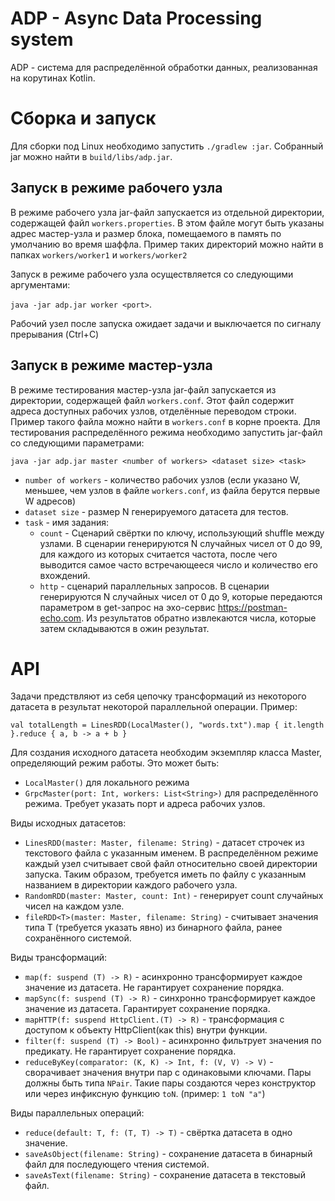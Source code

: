 # ADP - Async Data Processing system
ADP - система для распределённой обработки данных, реализованная на корутинах Kotlin.

# Сборка и запуск
Для сборки под Linux необходимо запустить `./gradlew :jar`. Собранный jar можно найти в `build/libs/adp.jar`.

## Запуск в режиме рабочего узла
В режиме рабочего узла jar-файл запускается из отдельной директории, содержащей файл `workers.properties`. 
В этом файле могут быть указаны адрес мастер-узла и размер блока, помещаемого в память по умолчанию во время шаффла.
Пример таких директорий можно найти в папках `workers/worker1` и `workers/worker2`

Запуск в режиме рабочего узла осуществляется со следующими аргументами:

`java -jar adp.jar worker <port>`. 

Рабочий узел после запуска ожидает задачи и выключается по сигналу прерывания (Ctrl+C)

## Запуск в режиме мастер-узла
В режиме тестирования мастер-узла jar-файл запускается из директории, содержащей файл `workers.conf`. Этот файл содержит адреса доступных
рабочих узлов, отделённые переводом строки. Пример такого файла можно найти в `workers.conf` в корне проекта.
Для тестирования распределённого режима необходимо запустить jar-файл со следующими параметрами:

`java -jar adp.jar master <number of workers> <dataset size> <task>`
* `number of workers` - количество рабочих узлов (если указано W, меньшее, чем узлов в файле `workers.conf`, из файла берутся первые W адресов)
* `dataset size` - размер N генерируемого датасета для тестов.
* `task` - имя задания:
  * `count` - Сценарий свёртки по ключу, использующий shuffle между узлами.
  В сценарии генерируются N случайных чисел от 0 до 99, для каждого из которых считается частота,
  после чего выводится самое часто встречающееся число и количество его вхождений.
  * `http` - сценарий параллельных запросов. В сценарии генерируются N случайных чисел от 0 до 9, которые передаются 
  параметром в get-запрос на эхо-сервис https://postman-echo.com. Из результатов обратно извлекаются числа, которые затем складываются в ожин результат.


# API
Задачи предствляют из себя цепочку трансформаций из некоторого датасета в результат некоторой параллельной операции. Пример:

`val totalLength = LinesRDD(LocalMaster(), "words.txt").map { it.length }.reduce { a, b -> a + b }`

Для создания исходного датасета необходим экземпляр класса Master, определяющий режим работы. Это может быть:
* `LocalMaster()` для локального режима
* `GrpcMaster(port: Int, workers: List<String>)` для распределённого режима. Требует указать порт и адреса рабочих узлов.


 Виды исходных датасетов:
* `LinesRDD(master: Master, filename: String)` - датасет строчек из текстового файла с указанным именем. В распределённом режиме каждый узел считывает свой файл относительно своей директории запуска. Таким образом, требуется иметь по файлу с указанным названием  в директории каждого рабочего узла.
* `RandomRDD(master: Master, count: Int)` - генерирует count случайных чисел на каждом узле.
* `fileRDD<T>(master: Master, filename: String)` - считывает значения типа T (требуется указать явно) из бинарного файла, ранее сохранённого системой.

Виды трансформаций:
* `map(f: suspend (T) -> R)` - асинхронно трансформирует каждое значение из датасета. Не гарантирует сохранение порядка.
* `mapSync(f: suspend (T) -> R)` - синхронно трансформирует каждое значение из датасета. Гарантирует сохранение порядка.
* `mapHTTP(f: suspend HttpClient.(T) -> R)` - трансформация с доступом к объекту HttpClient(как this) внутри функции.
* `filter(f: suspend (T) -> Bool)` - асинхронно фильтрует значения по предикату. Не гарантирует сохранение порядка.
* `reduceByKey(comparator: (K, K) -> Int, f: (V, V) -> V)` - сворачивает значения внутри пар с одинаковыми ключами. Пары должны быть типа `NPair`. Такие пары создаются через конструктор или через инфиксную функцию `toN`. (пример: `1 toN "a"`)

Виды параллельных операций:
* `reduce(default: T, f: (T, T) -> T)` - свёртка датасета в одно значение.
* `saveAsObject(filename: String)` - сохранение датасета в бинарный файл для последующего чтения системой. 
* `saveAsText(filename: String)` - сохранение датасета в текстовый файл.
